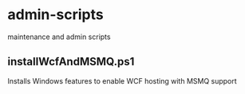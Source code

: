 # admin-scripts
maintenance and admin scripts

## installWcfAndMSMQ.ps1
Installs Windows features to enable WCF hosting with MSMQ support
